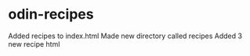 # odin-recipes

Added recipes to index.html
Made new directory called recipes
Added 3 new recipe html